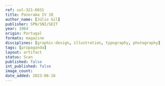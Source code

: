 ```yaml
---
ref: sol-321-0031
title: Panorama IV 10
author_name: [Júlio Gil]
publisher: SPN/SNI/SEIT
year: 1964
origin: Portugal
formats: magazine
disciplines: [graphic-design, illustration, typography, photography]
tags: [propaganda]
layout: artifact
status: Scan
published: false
int_published: false
image_count:
date_added: 2023-06-16
---
```

